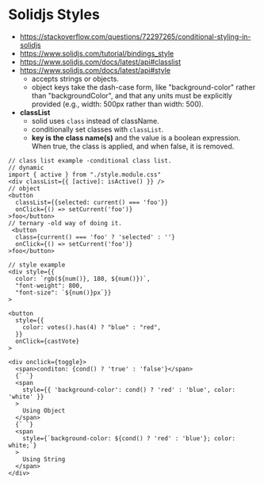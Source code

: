 # Solidjs Styles

- <https://stackoverflow.com/questions/72297265/conditional-styling-in-solidjs>
- <https://www.solidjs.com/tutorial/bindings_style>
- <https://www.solidjs.com/docs/latest/api#classlist>
- <https://www.solidjs.com/docs/latest/api#style>
  - accepts strings or objects.
  - object keys take the dash-case form, like "background-color" rather than "backgroundColor", and that any units must be explicitly provided (e.g., width: 500px rather than width: 500).
- **classList**
  - solid uses `class` instead of className.
  - conditionally set classes with `classList`.
  - **key is the class name(s)** and the value is a boolean expression. When true, the class is applied, and when false, it is removed.

```tsx
// class list example -conditional class list.
// dynamic
import { active } from "./style.module.css"
<div classList={{ [active]: isActive() }} />
// object
<button
  classList={{selected: current() === 'foo'}}
  onClick={() => setCurrent('foo')}
>foo</button>
// ternary -old way of doing it.
 <button
  class={current() === 'foo' ? 'selected' : ''}
  onClick={() => setCurrent('foo')}
>foo</button>

// style example
<div style={{
  color: `rgb(${num()}, 180, ${num()})`,
  "font-weight": 800,
  "font-size": `${num()}px`}}
>

<button
  style={{
    color: votes().has(4) ? "blue" : "red",
  }}
  onClick={castVote}
>

<div onclick={toggle}>
  <span>conditon: {cond() ? 'true' : 'false'}</span>
  {` `}
  <span
    style={{ 'background-color': cond() ? 'red' : 'blue', color: 'white' }}
  >
    Using Object
  </span>
  {` `}
  <span
    style={`background-color: ${cond() ? 'red' : 'blue'}; color: white;`}
  >
    Using String
  </span>
</div>
```
